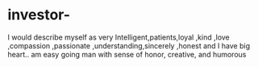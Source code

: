 # investor-
I would describe myself as very Intelligent,patients,loyal ,kind ,love ,compassion ,passionate ,understanding,sincerely ,honest and I have big heart.. am easy going man with sense of honor, creative, and humorous
